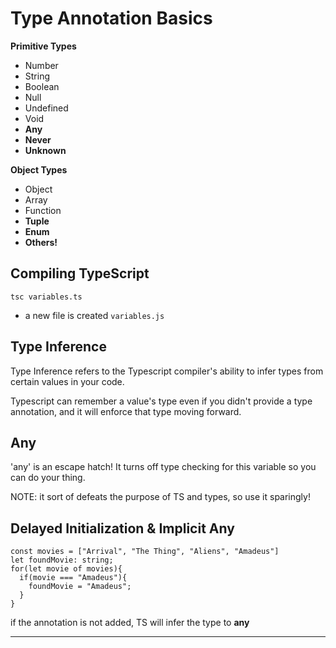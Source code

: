 # Type Annotation Basics

**Primitive Types**

- Number
- String
- Boolean
- Null
- Undefined
- Void
- **Any**
- **Never**
- **Unknown**

**Object Types**

- Object
- Array
- Function
- **Tuple**
- **Enum**
- **Others!**

## Compiling TypeScript

```
tsc variables.ts
```

- a new file is created `variables.js`

## Type Inference

Type Inference refers to the Typescript compiler's ability to infer types from certain values in your code.

Typescript can remember a value's type even if you didn't provide a type annotation, and it will enforce that type moving forward.

## Any

'any' is an escape hatch! It turns off type checking for this variable so you can do your thing.

NOTE: it sort of defeats the purpose of TS and types, so use it sparingly!

## Delayed Initialization & Implicit Any

```
const movies = ["Arrival", "The Thing", "Aliens", "Amadeus"]
let foundMovie: string;
for(let movie of movies){
  if(movie === "Amadeus"){
    foundMovie = "Amadeus";
  }
}
```

if the annotation is not added, TS will infer the type to **any**

---
